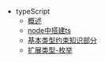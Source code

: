 - typeScript
  - [概述](page/typeScript/index.md)
  - [node中搭建ts](page/typeScript/node中搭建ts.md)
  - [基本类型约束知识部分](page/typeScript/基本类型约束知识部分.md)
  - [扩展类型-枚举](page/typeScript/扩展类型-枚举.md)